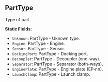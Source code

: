 ## PartType

Type of part.


**Static Fields:**
- `Unknown`: PartType - Uknown type.
- `Engine`: PartType - Engine.
- `Sensor`: PartType - Sensor.
- `DockingPort`: PartType - Docking port.
- `Decoupler`: PartType - Decoupler (one-way).
- `Separator`: PartType - Separator (both-ways).
- `EnginePlate`: PartType - Engine plate (EP-nn).
- `LaunchClamp`: PartType - Launch clamp.
